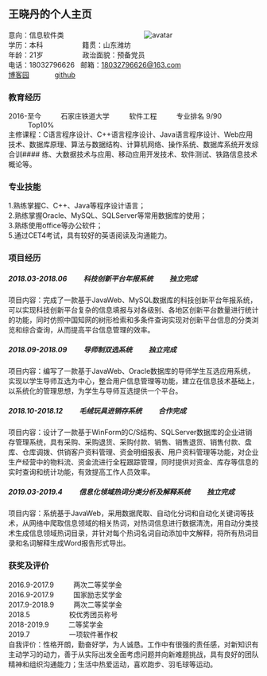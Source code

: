 ## 王晓丹的个人主页

意向：信息软件类&nbsp;&nbsp;&nbsp;&nbsp;&nbsp;&nbsp;&nbsp;&nbsp;&nbsp;&nbsp;&nbsp;&nbsp;&nbsp;&nbsp;&nbsp;&nbsp;&nbsp;&nbsp;&nbsp;&nbsp;&nbsp;&nbsp;&nbsp;&nbsp;&nbsp;&nbsp;&nbsp;&nbsp;&nbsp;&nbsp;&nbsp;&nbsp;&nbsp;&nbsp;&nbsp;&nbsp;&nbsp;&nbsp;&nbsp;&nbsp; ![avatar](E:\个人资料\大四上资料\证件照\王晓丹.jpg)  
学历：本科&nbsp;&nbsp;&nbsp;&nbsp;&nbsp;&nbsp;&nbsp;&nbsp;&nbsp;&nbsp;&nbsp;&nbsp;&nbsp;&nbsp;&nbsp;&nbsp;&nbsp;&nbsp;&nbsp;&nbsp;籍贯：山东潍坊  
年龄：21岁&nbsp;&nbsp;&nbsp;&nbsp;&nbsp;&nbsp;&nbsp;&nbsp;&nbsp;&nbsp;&nbsp;&nbsp;&nbsp;&nbsp;&nbsp;&nbsp;&nbsp;&nbsp;&nbsp;&nbsp;政治面貌：预备党员  
电话：18032796626&nbsp;&nbsp;&nbsp;邮箱：18032796626@163.com  
[博客园](https://www.cnblogs.com/wxd136/)&nbsp;&nbsp;&nbsp;&nbsp;&nbsp;&nbsp;&nbsp;&nbsp;&nbsp;&nbsp;&nbsp;&nbsp; [github](https://github.com/WangXiaoDangt)  

### 教育经历
2016-至今&nbsp;&nbsp;&nbsp;&nbsp;&nbsp;&nbsp;&nbsp;&nbsp;&nbsp;&nbsp;石家庄铁道大学&nbsp;&nbsp;&nbsp;&nbsp;&nbsp;&nbsp;&nbsp;&nbsp;&nbsp;&nbsp;软件工程&nbsp;&nbsp;&nbsp;&nbsp;&nbsp;&nbsp;&nbsp;&nbsp;&nbsp;&nbsp;专业排名 9/90 &nbsp;&nbsp;&nbsp;&nbsp;&nbsp;&nbsp;&nbsp;&nbsp;&nbsp;&nbsp;Top10%  
主修课程：C语言程序设计、C++语言程序设计、Java语言程序设计、Web应用技术、数据库原理、算法与数据结构、计算机网络、操作系统、数据库系统开发综合训#### 练、大数据技术与应用、移动应用开发技术、软件测试、铁路信息技术概论等。  

### 专业技能                       
1.熟练掌握C、C++、Java等程序设计语言；  
2.熟练掌握Oracle、MySQL、SQLServer等常用数据库的使用；  
3.熟练使用office等办公软件；  
5.通过CET4考试，具有较好的英语阅读及沟通能力。  

### 项目经历
##### 2018.03-2018.06&nbsp;&nbsp;&nbsp;&nbsp;&nbsp;&nbsp;&nbsp;&nbsp;&nbsp;&nbsp;科技创新平台年报系统&nbsp;&nbsp;&nbsp;&nbsp;&nbsp;&nbsp;&nbsp;&nbsp;&nbsp;&nbsp;独立完成  
项目内容：完成了一款基于JavaWeb、MySQL数据库的科技创新平台年报系统，可以实现科技创新平台复杂的信息填报与对各级别、各地区创新平台数量进行统计的功能，同时仿照中国知网的树形检索和多条件查询实现对创新平台信息的分类浏览和综合查询，从而提高平台信息管理的效率。
##### 2018.09-2018.09&nbsp;&nbsp;&nbsp;&nbsp;&nbsp;&nbsp;&nbsp;&nbsp;&nbsp;&nbsp;导师制双选系统&nbsp;&nbsp;&nbsp;&nbsp;&nbsp;&nbsp;&nbsp;&nbsp;&nbsp;&nbsp;独立完成  
项目内容：编写了一款基于JavaWeb、Oracle数据库的导师学生互选应用系统，实现以学生导师互选为中心，整合用户信息管理等功能，建立在信息技术基础上，以系统化的管理思想，为学生与导师互选提供一个平台。
##### 2018.10-2018.12&nbsp;&nbsp;&nbsp;&nbsp;&nbsp;&nbsp;&nbsp;&nbsp;&nbsp;&nbsp;毛绒玩具进销存系统&nbsp;&nbsp;&nbsp;&nbsp;&nbsp;&nbsp;&nbsp;&nbsp;&nbsp;&nbsp;合作完成  
项目内容：设计了一款基于WinForm的C/S结构、SQLServer数据库的企业进销存管理系统，具有采购、采购退货、采购付款、销售、销售退货、销售付款、盘库、仓库调拨、供销客户资料管理、资金明细报表、用户资料管理等功能，对企业生产经营中的物料流、资金流进行全程跟踪管理，同时提供对资金、库存等信息的实时查询和统计功能，有效提高工作人员效率。
##### 2019.03-2019.4&nbsp;&nbsp;&nbsp;&nbsp;&nbsp;&nbsp;&nbsp;&nbsp;&nbsp;&nbsp;信息化领域热词分类分析及解释系统&nbsp;&nbsp;&nbsp;&nbsp;&nbsp;&nbsp;&nbsp;&nbsp;&nbsp;&nbsp;独立完成  
项目内容：系统基于JavaWeb，采用数据爬取、自动化分词和自动化关键词等技术，从网络中爬取信息领域的相关热词，对热词信息进行数据清洗，用自动分类技术生成信息领域热词目录，并针对每个热词名词自动添加中文解释，将所有热词目录和名词解释生成Word报告形式导出。

### 获奖及评价
2016.9-2017.9&nbsp;&nbsp;&nbsp;&nbsp;&nbsp;&nbsp;&nbsp;&nbsp;&nbsp;&nbsp;两次二等奖学金  
2016.9-2017.9&nbsp;&nbsp;&nbsp;&nbsp;&nbsp;&nbsp;&nbsp;&nbsp;&nbsp;&nbsp;国家励志奖学金  
2017.9-2018.9&nbsp;&nbsp;&nbsp;&nbsp;&nbsp;&nbsp;&nbsp;&nbsp;&nbsp;&nbsp;两次二等奖学金  
2018.5&nbsp;&nbsp;&nbsp;&nbsp;&nbsp;&nbsp;&nbsp;&nbsp;&nbsp;&nbsp;&nbsp;&nbsp;&nbsp;&nbsp;&nbsp;&nbsp;&nbsp;&nbsp;&nbsp;&nbsp;校优秀团员称号  
2018-2019.9&nbsp;&nbsp;&nbsp;&nbsp;&nbsp;&nbsp;&nbsp;&nbsp;&nbsp;&nbsp;二等奖学金        
2019.7&nbsp;&nbsp;&nbsp;&nbsp;&nbsp;&nbsp;&nbsp;&nbsp;&nbsp;&nbsp;&nbsp;&nbsp;&nbsp;&nbsp;&nbsp;&nbsp;&nbsp;&nbsp;&nbsp;&nbsp;一项软件著作权  
自我评价：性格开朗，勤奋好学，为人诚恳。工作中有很强的责任感，对新知识有主动学习的动力，善于从实际出发全面考虑问题并向新难题挑战，具有良好的团队精神和组织沟通能力；生活中热爱运动，喜欢跑步、羽毛球等运动。
